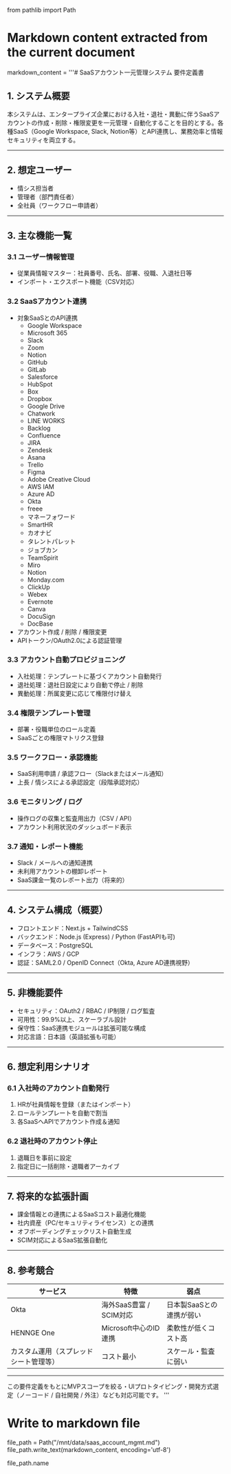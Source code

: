 from pathlib import Path

# Markdown content extracted from the current document
markdown_content = '''# SaaSアカウント一元管理システム 要件定義書

## 1. システム概要

本システムは、エンタープライズ企業における入社・退社・異動に伴うSaaSアカウントの作成・削除・権限変更を一元管理・自動化することを目的とする。各種SaaS（Google Workspace, Slack, Notion等）とAPI連携し、業務効率と情報セキュリティを両立する。

---

## 2. 想定ユーザー
- 情シス担当者
- 管理者（部門責任者）
- 全社員（ワークフロー申請者）

---

## 3. 主な機能一覧

### 3.1 ユーザー情報管理
- 従業員情報マスター：社員番号、氏名、部署、役職、入退社日等
- インポート・エクスポート機能（CSV対応）

### 3.2 SaaSアカウント連携
- 対象SaaSとのAPI連携
  - Google Workspace
  - Microsoft 365
  - Slack
  - Zoom
  - Notion
  - GitHub
  - GitLab
  - Salesforce
  - HubSpot
  - Box
  - Dropbox
  - Google Drive
  - Chatwork
  - LINE WORKS
  - Backlog
  - Confluence
  - JIRA
  - Zendesk
  - Asana
  - Trello
  - Figma
  - Adobe Creative Cloud
  - AWS IAM
  - Azure AD
  - Okta
  - freee
  - マネーフォワード
  - SmartHR
  - カオナビ
  - タレントパレット
  - ジョブカン
  - TeamSpirit
  - Miro
  - Notion
  - Monday.com
  - ClickUp
  - Webex
  - Evernote
  - Canva
  - DocuSign
  - DocBase
- アカウント作成 / 削除 / 権限変更
- APIトークン/OAuth2.0による認証管理

### 3.3 アカウント自動プロビジョニング
- 入社処理：テンプレートに基づくアカウント自動発行
- 退社処理：退社日設定により自動で停止 / 削除
- 異動処理：所属変更に応じて権限付け替え

### 3.4 権限テンプレート管理
- 部署・役職単位のロール定義
- SaaSごとの権限マトリクス登録

### 3.5 ワークフロー・承認機能
- SaaS利用申請 / 承認フロー（Slackまたはメール通知）
- 上長 / 情シスによる承認設定（段階承認対応）

### 3.6 モニタリング / ログ
- 操作ログの収集と監査用出力（CSV / API）
- アカウント利用状況のダッシュボード表示

### 3.7 通知・レポート機能
- Slack / メールへの通知連携
- 未利用アカウントの棚卸レポート
- SaaS課金一覧のレポート出力（将来的）

---

## 4. システム構成（概要）

- フロントエンド：Next.js + TailwindCSS
- バックエンド：Node.js (Express) / Python (FastAPIも可)
- データベース：PostgreSQL
- インフラ：AWS / GCP
- 認証：SAML2.0 / OpenID Connect（Okta, Azure AD連携視野）

---

## 5. 非機能要件
- セキュリティ：OAuth2 / RBAC / IP制限 / ログ監査
- 可用性：99.9%以上、スケーラブル設計
- 保守性：SaaS連携モジュールは拡張可能な構成
- 対応言語：日本語（英語拡張も可能）

---

## 6. 想定利用シナリオ

### 6.1 入社時のアカウント自動発行
1. HRが社員情報を登録（またはインポート）
2. ロールテンプレートを自動で割当
3. 各SaaSへAPIでアカウント作成＆通知

### 6.2 退社時のアカウント停止
1. 退職日を事前に設定
2. 指定日に一括削除・退職者アーカイブ

---

## 7. 将来的な拡張計画
- 課金情報との連携によるSaaSコスト最適化機能
- 社内資産（PC/セキュリティライセンス）との連携
- オフボーディングチェックリスト自動生成
- SCIM対応によるSaaS拡張自動化

---

## 8. 参考競合
| サービス | 特徴 | 弱点 |
|----------|------|------|
| Okta | 海外SaaS豊富 / SCIM対応 | 日本製SaaSとの連携が弱い |
| HENNGE One | Microsoft中心のID連携 | 柔軟性が低くコスト高 |
| カスタム運用（スプレッドシート管理等） | コスト最小 | スケール・監査に弱い |

---

この要件定義をもとにMVPスコープを絞る・UIプロトタイピング・開発方式選定（ノーコード / 自社開発 / 外注）なども対応可能です。
'''

# Write to markdown file
file_path = Path("/mnt/data/saas_account_mgmt.md")
file_path.write_text(markdown_content, encoding='utf-8')

file_path.name
